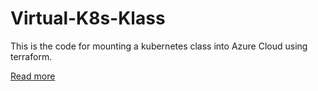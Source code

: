 # Virtual-K8s-Klass

This is the code for mounting a kubernetes class into Azure Cloud using terraform. 

[Read more](https://blog.seven-ops.com/post/virtual-azure-class-terraform/)
